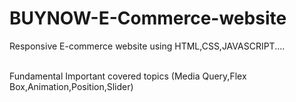 # BUYNOW-E-Commerce-website
Responsive E-commerce website using HTML,CSS,JAVASCRIPT....

<br>
Fundamental Important covered topics (Media Query,Flex Box,Animation,Position,Slider)
